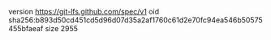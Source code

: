 version https://git-lfs.github.com/spec/v1
oid sha256:b893d50cd451cd5d96d07d35a2af1760c61d2e70fc94ea546b50575455bfaeaf
size 2955

